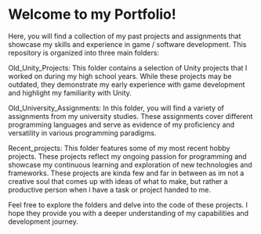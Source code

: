 # Welcome to my Portfolio!
Here, you will find a collection of my past projects and assignments that showcase my skills and experience in game / software development. This repository is organized into three main folders:

Old_Unity_Projects: This folder contains a selection of Unity projects that I worked on during my high school years. While these projects may be outdated, they demonstrate my early experience with game development and highlight my familiarity with Unity.

Old_University_Assignments: In this folder, you will find a variety of assignments from my university studies. These assignments cover different programming languages and serve as evidence of my proficiency and versatility in various programming paradigms.

Recent_projects: This folder features some of my most recent hobby projects. These projects reflect my ongoing passion for programming and showcase my continuous learning and exploration of new technologies and frameworks. These projects are kinda few and far in between as im not a creative soul that comes up with ideas of what to make, but rather a productive person when i have a task or project handed to me. 

Feel free to explore the folders and delve into the code of these projects. I hope they provide you with a deeper understanding of my capabilities and development journey.
